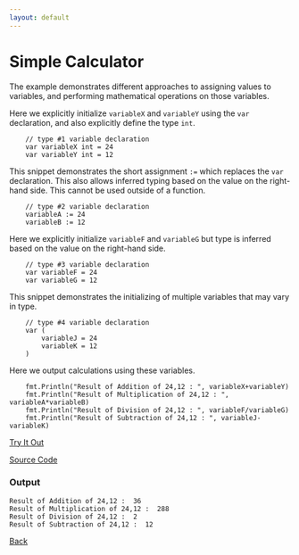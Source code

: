 ```yaml
---
layout: default
---
```


# Simple Calculator

The example demonstrates different approaches to assigning values to variables, and performing mathematical operations on those variables.

Here we explicitly initialize `variableX` and `variableY` using the `var` declaration, and also explicitly define the type `int`.
```
	// type #1 variable declaration
	var variableX int = 24
	var variableY int = 12
```

This snippet demonstrates the short assignment `:=` which replaces the `var` declaration. This also allows inferred typing based on the value on the right-hand side. This cannot be used outside of a function.

```
	// type #2 variable declaration
	variableA := 24
	variableB := 12
```

Here we explicitly initialize `variableF` and `variableG` but type is inferred based on the value on the right-hand side.

```
	// type #3 variable declaration
	var variableF = 24
	var variableG = 12
```
This snippet demonstrates the initializing of multiple variables that may vary in type. 

```
	// type #4 variable declaration
	var (
		variableJ = 24
		variableK = 12
	)
```

Here we output calculations using these variables.

```
	fmt.Println("Result of Addition of 24,12 : ", variableX+variableY)
	fmt.Println("Result of Multiplication of 24,12 : ", variableA*variableB)
	fmt.Println("Result of Division of 24,12 : ", variableF/variableG)
	fmt.Println("Result of Subtraction of 24,12 : ", variableJ-variableK)
```
<a href='https://play.golang.org/p/2G-7fk-qIMf' target='_blank'>Try It Out</a>

[Source Code](https://github.com/sagar-jadhav/go-examples/blob/master/src/simple-calculator.go)

### Output

```
Result of Addition of 24,12 :  36
Result of Multiplication of 24,12 :  288
Result of Division of 24,12 :  2
Result of Subtraction of 24,12 :  12
```

[Back](./)
